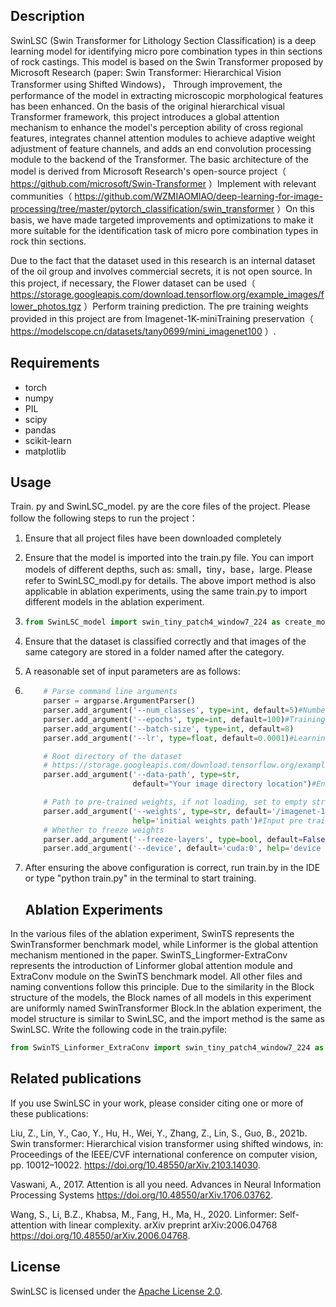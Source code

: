 ## Description

SwinLSC (Swin Transformer for Lithology Section Classification) is a deep learning model for identifying micro pore combination types in thin sections of rock castings. This model is based on the Swin Transformer proposed by Microsoft Research (paper: Swin Transformer: Hierarchical Vision Transformer using Shifted Windows)， Through improvement, the performance of the model in extracting microscopic morphological features has been enhanced. On the basis of the original hierarchical visual Transformer framework, this project introduces a global attention mechanism to enhance the model's perception ability of cross regional features, integrates channel attention modules to achieve adaptive weight adjustment of feature channels, and adds an end convolution processing module to the backend of the Transformer. The basic architecture of the model is derived from Microsoft Research's open-source project（ https://github.com/microsoft/Swin-Transformer ）Implement with relevant communities（ https://github.com/WZMIAOMIAO/deep-learning-for-image-processing/tree/master/pytorch_classification/swin_transformer ）On this basis, we have made targeted improvements and optimizations to make it more suitable for the identification task of micro pore combination types in rock thin sections.

Due to the fact that the dataset used in this research is an internal dataset of the oil group and involves commercial secrets, it is not open source. In this project, if necessary, the Flower dataset can be used（ https://storage.googleapis.com/download.tensorflow.org/example_images/flower_photos.tgz ）Perform training prediction. The pre training weights provided in this project are from Imagenet-1K-miniTraining preservation（ https://modelscope.cn/datasets/tany0699/mini_imagenet100 ）.

## Requirements

- torch
- numpy
- PIL
- scipy
- pandas
- scikit-learn
- matplotlib

## Usage



Train. py and SwinLSC_model. py are the core files of the project. Please follow the following steps to run the project：

1. Ensure that all project files have been downloaded completely

2. Ensure that the model is imported into the train.py file. You can import models of different depths, such as: small，tiny，base，large. Please refer to SwinLSC_modl.py for details. The above import method is also applicable in ablation experiments, using the same train.py to import different models in the ablation experiment.

3. ```python
   from SwinLSC_model import swin_tiny_patch4_window7_224 as create_model
   ```

4. Ensure that the dataset is classified correctly and that images of the same category are stored in a folder named after the category.

5. A reasonable set of input parameters are as follows:

6. ```python
       # Parse command line arguments
       parser = argparse.ArgumentParser()
       parser.add_argument('--num_classes', type=int, default=5)#Number of categories that need to be classified
       parser.add_argument('--epochs', type=int, default=100)#Training epochs
       parser.add_argument('--batch-size', type=int, default=8)
       parser.add_argument('--lr', type=float, default=0.0001)#Learning rate
   
       # Root directory of the dataset
       # https://storage.googleapis.com/download.tensorflow.org/example_images/flower_photos.tgz
       parser.add_argument('--data-path', type=str,
                           default="Your image directory location")#Enter the directory path, such as:(./flower_photos) or (D:\\Users\\flower_photos)
   
       # Path to pre-trained weights, if not loading, set to empty string
       parser.add_argument('--weights', type=str, default='/imagenet-1k_weights/SwinLSC_imagenet.pth/imagenet-1k_weights/SwinLSC_imagenet.pth',
                           help='initial weights path')#Input pre training weights, such as./imagenet-1k_weights/SwinLSC_imagenet.pth
       # Whether to freeze weights
       parser.add_argument('--freeze-layers', type=bool, default=False)
       parser.add_argument('--device', default='cuda:0', help='device id (i.e. 0 or 0,1 or cpu)')
   ```

7. After ensuring the above configuration is correct, run train.by in the IDE or type "python train.py" in the terminal to start training.

   ## Ablation Experiments

In the various files of the ablation experiment, SwinTS represents the SwinTransformer benchmark model, while Linformer is the global attention mechanism mentioned in the paper. SwinTS_Lingformer-ExtraConv represents the introduction of Linformer global attention module and ExtraConv module on the SwinTS benchmark model. All other files and naming conventions follow this principle. Due to the similarity in the Block structure of the models, the Block names of all models in this experiment are uniformly named SwinTransformer Block.In the ablation experiment, the model structure is similar to SwinLSC, and the import method is the same as SwinLSC. Write the following code in the train.pyfile:

```python
from SwinTS_Linformer_ExtraConv import swin_tiny_patch4_window7_224 as create_model
```

## Related publications

If you use SwinLSC in your work, please consider citing one or more of these publications:

Liu, Z., Lin, Y., Cao, Y., Hu, H., Wei, Y., Zhang, Z., Lin, S., Guo, B., 2021b. Swin transformer: Hierarchical vision transformer using shifted windows, in: Proceedings of the IEEE/CVF international conference on computer vision, pp. 10012–10022. https://doi.org/10.48550/arXiv.2103.14030.

Vaswani, A., 2017. Attention is all you need. Advances in Neural Information Processing Systems https://doi.org/10.48550/arXiv.1706.03762.

Wang, S., Li, B.Z., Khabsa, M., Fang, H., Ma, H., 2020. Linformer: Self-attention with linear complexity. arXiv preprint arXiv:2006.04768 https://doi.org/10.48550/arXiv.2006.04768.

## License

SwinLSC is licensed under the [Apache License 2.0](https://github.com/zsylvester/meanderpy/blob/master/LICENSE.txt).
